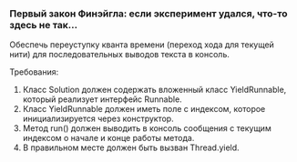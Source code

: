 
### Первый закон Финэйгла: если эксперимент удался, что-то здесь не так...

Обеспечь переуступку кванта времени (переход хода для текущей нити) для последовательных выводов текста в консоль.


Требования:
1.	Класс Solution должен содержать вложенный класс YieldRunnable, который реализует интерфейс Runnable.
2.	Класс YieldRunnable должен иметь поле с индексом, которое инициализируется через конструктор.
3.	Метод run() должен выводить в консоль сообщения с текущим индексом о начале и конце работы метода.
4.	В правильном месте должен быть вызван Thread.yield.


